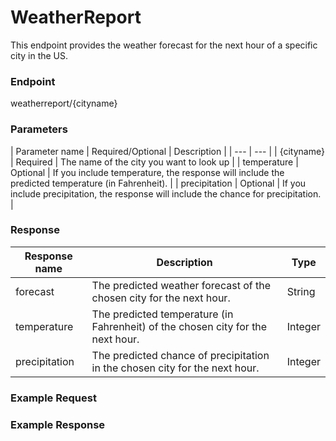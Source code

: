 # WeatherReport
This endpoint provides the weather forecast for the next hour of a specific city in the US.

### Endpoint
weatherreport/{cityname}

### Parameters
| Parameter name  | Required/Optional | Description                         |
| --- | --- |
| {cityname} | Required | The name of the city you want to look up | 
| temperature   | Optional  | If you include temperature, the response will include the predicted temperature (in Fahrenheit). |
| precipitation | Optional  | If you include precipitation, the response will include the chance for precipitation. |

### Response
| Response name  | Description                         | Type |
| --- | --- | --- |
| forecast | The predicted weather forecast of the chosen city for the next hour. | String  |
| temperature | The predicted temperature (in Fahrenheit) of the chosen city for the next hour. | Integer | 
| precipitation | The predicted chance of precipitation in the chosen city for the next hour. | Integer |

### Example Request


### Example Response
